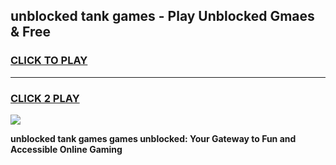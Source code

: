 
## unblocked tank games - Play Unblocked Gmaes & Free
<h3>
<a href="https://news.freeplayer.one?title=unblocked_tank_games&ref=16F">CLICK TO PLAY</a></h3>
<hr>

<h3>
<a href="https://news.freeplayer.one?title=unblocked_tank_games&ref=16F">CLICK 2 PLAY</a>
  
</h3>

<a href="https://news.freeplayer.one?title=unblocked_tank_games&ref=16F/"><img src="https://clearcache.store/games.png"></a>


**unblocked tank games games unblocked: Your Gateway to Fun and Accessible Online Gaming**
